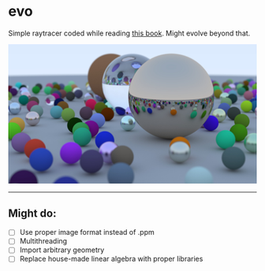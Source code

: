 # evo

Simple raytracer coded while reading [this book](https://raytracing.github.io/books/RayTracingInOneWeekend.html). Might evolve beyond that.

![](image.jpg)

---

## Might do:

+ [ ] Use proper image format instead of .ppm
+ [ ] Multithreading
+ [ ] Import arbitrary geometry
+ [ ] Replace house-made linear algebra with proper libraries